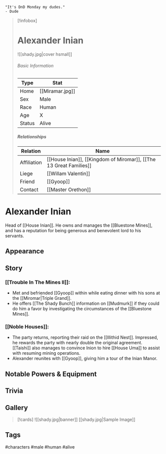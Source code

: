 	"It's DnD Monday my dudes." 
	- Dude

> [!infobox]
> # Alexander Inian
> ![[shady.jpg|cover hsmall]]
> ###### Basic Information
> | Type | Stat |
> | ---- | ---- |
> | Home | [[Miramar.jpg]] |
> | Sex | Male |
> | Race | Human |
> | Age | X |
> | Status | Alive |
> ##### Relationships
> | Relation | Name |
> | ---- | ---- |
> | Affiliation | [[House Inian]], [[Kingdom of Miromar]], [[The 13 Great Families]] |
> | Liege | [[Willam Valentin]] |
> |Friend|[[Gyoop]]|
> |Contact| [[Master Orethon]]|

# Alexander Inian
Head of [[House Inian]]. He owns and manages the [[Bluestone Mines]], and has a reputation for being generous and benevolent lord to his servants.
## Appearance
## Story
### [[Trouble In The Mines II]]: 
- Met and befriended [[Gyoop]] within while eating dinner with his sons at the [[Miromar|Triple Grand]].
- He offers [[The Shady Bunch]] information on [[Mudmurk]] if they could do him a favor by  investigating the circumstances of the [[Bluestone Mines]].

### [[Noble Houses]]:
- The party returns, reporting their raid on the [[Illithid Nest]]. Impressed, he rewards the party with nearly double the original agreement. [[Taishi]] also manages to convince Inion to hire [[House Uma]] to assist with resuming mining operations. 
- Alexander reunites with [[Gyoop]], giving him a tour of the Inian Manor.


## Notable Powers & Equipment
## Trivia

## Gallery
>[!cards]
>![[shady.jpg|banner]]
>[[shady.jpg|Sample Image]]
>

## Tags
#characters #male #human #alive 